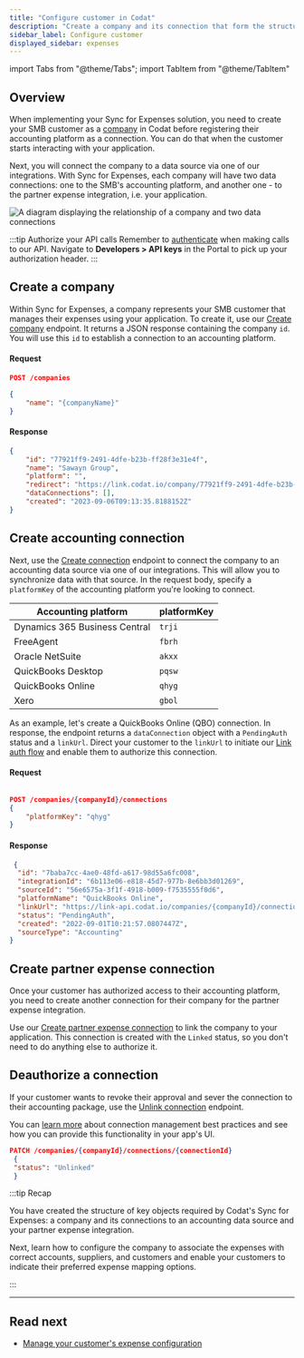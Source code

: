 ```yaml
---
title: "Configure customer in Codat"
description: "Create a company and its connection that form the structure required to execute the expense sync process"
sidebar_label: Configure customer
displayed_sidebar: expenses
---
```


import Tabs from "@theme/Tabs";
import TabItem from "@theme/TabItem"

## Overview

When implementing your Sync for Expenses solution, you need to create your SMB customer as a [company](../terms/company) in Codat before registering their accounting platform as a connection. You can do that when the customer starts interacting with your application.  

Next, you will connect the company to a data source via one of our integrations. With Sync for Expenses, each company will have two data connections: one to the SMB's accounting platform, and another one - to the partner expense integration, i.e. your application.

![A diagram displaying the relationship of a company and two data connections](/img/sync-for-expenses/sfe-connections.png) 

:::tip Authorize your API calls
Remember to [authenticate](/using-the-api/authentication) when making calls to our API. Navigate to **Developers > API keys** in the Portal to pick up your authorization header.
:::

## Create a company

Within Sync for Expenses, a company represents your SMB customer that manages their expenses using your application. To create it, use our [Create company](/sync-for-expenses-api#/operations/create-company) endpoint. It returns a JSON response containing the company `id`. You will use this `id` to establish a connection to an accounting platform. 

<Tabs>

<TabItem value="HTTP" label="HTTP">

#### Request

```json
POST /companies

{
    "name": "{companyName}"
}
```

#### Response

```json
{
    "id": "77921ff9-2491-4dfe-b23b-ff28f3e31e4f",
    "name": "Sawayn Group",
    "platform": "",
    "redirect": "https://link.codat.io/company/77921ff9-2491-4dfe-b23b-ff28f3e31e4f",
    "dataConnections": [],
    "created": "2023-09-06T09:13:35.8188152Z"
}
```

</TabItem >

</Tabs>

## Create accounting connection

Next, use the [Create connection](/sync-for-expenses-api#/operations/create-connection) endpoint to connect the company to an accounting data source via one of our integrations. This will allow you to synchronize data with that source. In the request body, specify a `platformKey` of the accounting platform you're looking to connect.

| Accounting platform | platformKey |
| ---  | ---  |
| Dynamics 365 Business Central | `trji` |
| FreeAgent | `fbrh` |
| Oracle NetSuite | `akxx` |
| QuickBooks Desktop | `pqsw`|
| QuickBooks Online | `qhyg` |
| Xero | `gbol` |

As an example, let's create a QuickBooks Online (QBO) connection. In response, the endpoint returns a `dataConnection` object with a `PendingAuth` status and a `linkUrl`. Direct your customer to the `linkUrl` to initiate our [Link auth flow](/auth-flow/overview) and enable them to authorize this connection.

<Tabs>

<TabItem value="HTTP" label="HTTP">

#### Request

```json

POST /companies/{companyId}/connections
{
    "platformKey": "qhyg"
}

```

#### Response

```json
 {
  "id": "7baba7cc-4ae0-48fd-a617-98d55a6fc008",
  "integrationId": "6b113e06-e818-45d7-977b-8e6bb3d01269",
  "sourceId": "56e6575a-3f1f-4918-b009-f7535555f0d6",
  "platformName": "QuickBooks Online",
  "linkUrl": "https://link-api.codat.io/companies/{companyId}/connections/{connectionId}/start?otp=742271",  
  "status": "PendingAuth",
  "created": "2022-09-01T10:21:57.0807447Z",
  "sourceType": "Accounting"
}
```
</TabItem >

</Tabs>

## Create partner expense connection

Once your customer has authorized access to their accounting platform, you need to create another connection for their company for the partner expense integration. 

Use our [Create partner expense connection](/sync-for-expenses-api#/operations/create-partner-expense-connection) to link the company to your application. This connection is created with the `Linked` status, so you don't need to do anything else to authorize it.

## Deauthorize a connection

If your customer wants to revoke their approval and sever the connection to their accounting package, use the [Unlink connection](/sync-for-expenses-api#/operations/unlink-connection) endpoint.

You can [learn more](/auth-flow/optimize/connection-management) about connection management best practices and see how you can provide this functionality in your app's UI.

```json
PATCH /companies/{companyId}/connections/{connectionId}
 {
 "status": "Unlinked"
 }
```

:::tip Recap

You have created the structure of key objects required by Codat's Sync for Expenses: a company and its connections to an accounting data source and your partner expense integration.

Next, learn how to configure the company to associate the expenses with correct accounts, suppliers, and customers and enable your customers to indicate their preferred expense mapping options. 

:::

---

## Read next

* [Manage your customer's expense configuration](/expenses/config-and-categorize)
